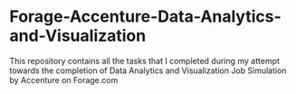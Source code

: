 # Forage-Accenture-Data-Analytics-and-Visualization
This repository contains all the tasks that I completed during my attempt towards the completion of Data Analytics and Visualization Job Simulation by Accenture on Forage.com
